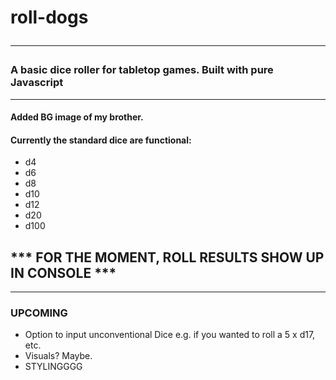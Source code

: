 # roll-dogs <hr>
### A basic dice roller for tabletop games. Built with pure Javascript<hr>
#### Added BG image of my brother.
#### Currently the standard dice are functional:
 - d4
 - d6
 - d8
 - d10
 - d12
 - d20
 - d100
 
  ## *** FOR THE MOMENT, ROLL RESULTS SHOW UP IN CONSOLE ***

 <hr></l>


 ### UPCOMING
 - Option to input unconventional Dice e.g. if you wanted to roll a 5 x d17, etc.
 - Visuals? Maybe.
 - STYLINGGGG
 </l>
